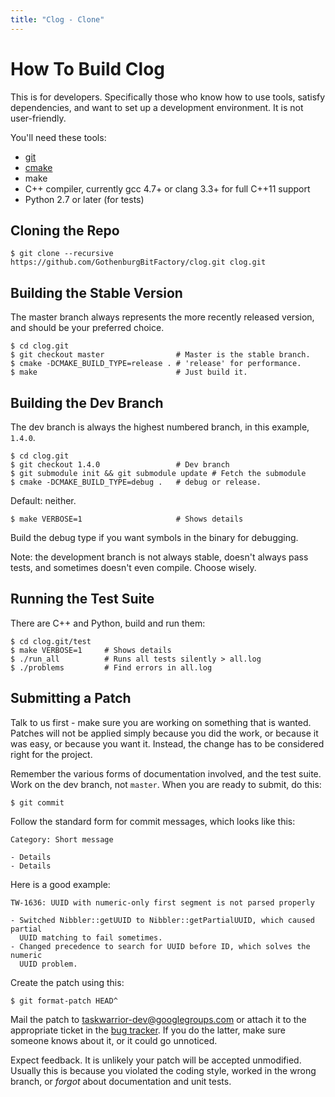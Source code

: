 ```yaml
---
title: "Clog - Clone"
---
```


# How To Build Clog

This is for developers.
Specifically those who know how to use tools, satisfy dependencies, and want to set up a development environment.
It is not user-friendly.

You\'ll need these tools:

- [git](https://git-scm.com/)
- [cmake](https://cmake.org)
- make
- C++ compiler, currently gcc 4.7+ or clang 3.3+ for full C++11 support
- Python 2.7 or later (for tests)

## Cloning the Repo

```
$ git clone --recursive https://github.com/GothenburgBitFactory/clog.git clog.git
```

## Building the Stable Version

The master branch always represents the more recently released version, and should be your preferred choice.

```
$ cd clog.git
$ git checkout master                # Master is the stable branch.
$ cmake -DCMAKE_BUILD_TYPE=release . # 'release' for performance.
$ make                               # Just build it.
```

## Building the Dev Branch

The dev branch is always the highest numbered branch, in this example, `1.4.0`.

```
$ cd clog.git
$ git checkout 1.4.0                 # Dev branch
$ git submodule init && git submodule update # Fetch the submodule
$ cmake -DCMAKE_BUILD_TYPE=debug .   # debug or release.
```

Default: neither.

```
$ make VERBOSE=1                     # Shows details
```

Build the debug type if you want symbols in the binary for debugging.

Note: the development branch is not always stable, doesn\'t always pass tests, and sometimes doesn\'t even compile.
Choose wisely.

## Running the Test Suite

There are C++ and Python, build and run them:

```
$ cd clog.git/test
$ make VERBOSE=1     # Shows details
$ ./run_all          # Runs all tests silently > all.log
$ ./problems         # Find errors in all.log
```

## Submitting a Patch

Talk to us first - make sure you are working on something that is wanted.
Patches will not be applied simply because you did the work, or because it was easy, or because you want it.
Instead, the change has to be considered right for the project.

Remember the various forms of documentation involved, and the test suite.
Work on the dev branch, not `master`.
When you are ready to submit, do this:

```
$ git commit
```

Follow the standard form for commit messages, which looks like this:

```
Category: Short message

- Details
- Details
```

Here is a good example:

```
TW-1636: UUID with numeric-only first segment is not parsed properly

- Switched Nibbler::getUUID to Nibbler::getPartialUUID, which caused partial
  UUID matching to fail sometimes.
- Changed precedence to search for UUID before ID, which solves the numeric
  UUID problem.
```

Create the patch using this:

```
$ git format-patch HEAD^
```

Mail the patch to <taskwarrior-dev@googlegroups.com> or attach it to the appropriate ticket in the [bug tracker](https://github.com/GothenburgBitFactory/clog/issues).
If you do the latter, make sure someone knows about it, or it could go unnoticed.

Expect feedback.
It is unlikely your patch will be accepted unmodified.
Usually this is because you violated the coding style, worked in the wrong branch, or *forgot* about documentation and unit tests.
